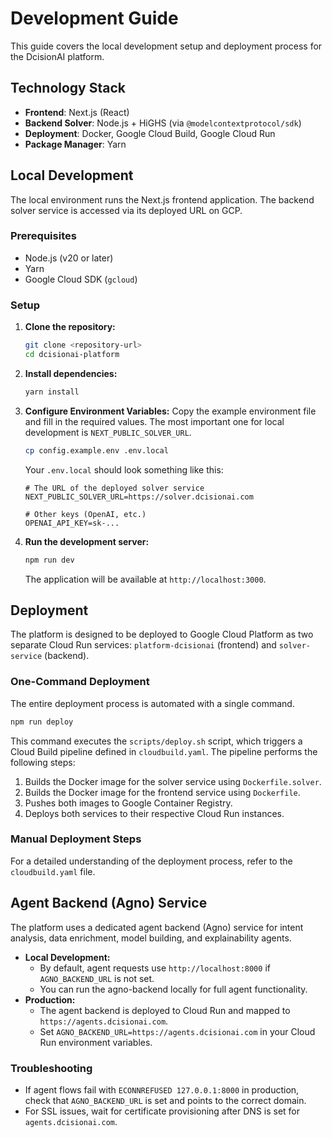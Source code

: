 # Development Guide

This guide covers the local development setup and deployment process for the DcisionAI platform.

## Technology Stack

-   **Frontend**: Next.js (React)
-   **Backend Solver**: Node.js + HiGHS (via `@modelcontextprotocol/sdk`)
-   **Deployment**: Docker, Google Cloud Build, Google Cloud Run
-   **Package Manager**: Yarn

## Local Development

The local environment runs the Next.js frontend application. The backend solver service is accessed via its deployed URL on GCP.

### Prerequisites

-   Node.js (v20 or later)
-   Yarn
-   Google Cloud SDK (`gcloud`)

### Setup

1.  **Clone the repository:**
    ```bash
    git clone <repository-url>
    cd dcisionai-platform
    ```

2.  **Install dependencies:**
    ```bash
    yarn install
    ```

3.  **Configure Environment Variables:**
    Copy the example environment file and fill in the required values. The most important one for local development is `NEXT_PUBLIC_SOLVER_URL`.

    ```bash
    cp config.example.env .env.local
    ```

    Your `.env.local` should look something like this:
    ```
    # The URL of the deployed solver service
    NEXT_PUBLIC_SOLVER_URL=https://solver.dcisionai.com
    
    # Other keys (OpenAI, etc.)
    OPENAI_API_KEY=sk-...
    ```

4.  **Run the development server:**
    ```bash
    npm run dev
    ```
    The application will be available at `http://localhost:3000`.

## Deployment

The platform is designed to be deployed to Google Cloud Platform as two separate Cloud Run services: `platform-dcisionai` (frontend) and `solver-service` (backend).

### One-Command Deployment

The entire deployment process is automated with a single command.

```bash
npm run deploy
```

This command executes the `scripts/deploy.sh` script, which triggers a Cloud Build pipeline defined in `cloudbuild.yaml`. The pipeline performs the following steps:
1.  Builds the Docker image for the solver service using `Dockerfile.solver`.
2.  Builds the Docker image for the frontend service using `Dockerfile`.
3.  Pushes both images to Google Container Registry.
4.  Deploys both services to their respective Cloud Run instances.

### Manual Deployment Steps

For a detailed understanding of the deployment process, refer to the `cloudbuild.yaml` file.

## Agent Backend (Agno) Service

The platform uses a dedicated agent backend (Agno) service for intent analysis, data enrichment, model building, and explainability agents.

- **Local Development:**
  - By default, agent requests use `http://localhost:8000` if `AGNO_BACKEND_URL` is not set.
  - You can run the agno-backend locally for full agent functionality.
- **Production:**
  - The agent backend is deployed to Cloud Run and mapped to `https://agents.dcisionai.com`.
  - Set `AGNO_BACKEND_URL=https://agents.dcisionai.com` in your Cloud Run environment variables.

### Troubleshooting
- If agent flows fail with `ECONNREFUSED 127.0.0.1:8000` in production, check that `AGNO_BACKEND_URL` is set and points to the correct domain.
- For SSL issues, wait for certificate provisioning after DNS is set for `agents.dcisionai.com`. 
